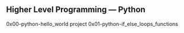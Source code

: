 ##  Higher Level Programming ― Python

0x00-python-hello_world project
0x01-python-if_else_loops_functions
